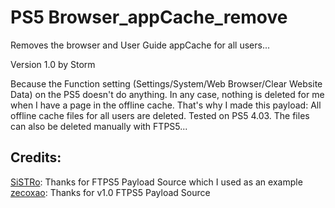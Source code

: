 # PS5 Browser_appCache_remove

Removes the browser and User Guide appCache for all users...

Version 1.0 by Storm

Because the Function setting (Settings/System/Web Browser/Clear Website Data) on the PS5 doesn't do anything.
In any case, nothing is deleted for me when I have a page in the offline cache.
That's why I made this payload: All offline cache files for all users are deleted.
Tested on PS5 4.03.
The files can also be deleted manually with FTPS5...


## Credits:

[SiSTRo](https://github.com/SiSTR0/FTPS5): Thanks for FTPS5 Payload Source which I used as an example
[zecoxao](https://github.com/zecoxao/FTPS5): Thanks for v1.0 FTPS5 Payload Source